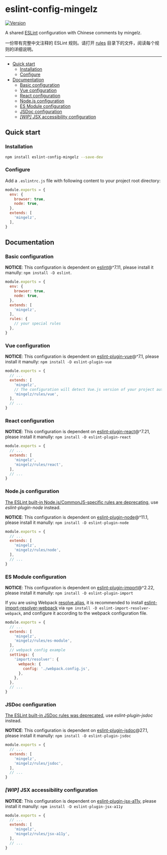 # eslint-config-mingelz

[![Version](https://img.shields.io/npm/v/eslint-config-mingelz.svg?style=flat)](https://www.npmjs.com/package/eslint-config-mingelz)

A shared [ESLint](https://eslint.org) configuration with Chinese comments by mingelz.

一份带有完整中文注释的 ESLint 规则。请打开 [rules](./rules) 目录下的文件，阅读每个规则的详细说明。

---

* [Quick start](#quick-start)
  * [Installation](#installation)
  * [Configure](#configure)
* [Documentation](#documentation)
  * [Basic configuration](#basic-configuration)
  * [Vue configuration](#vue-configuration)
  * [React configuration](#react-configuration)
  * [Node.js configuration](#nodejs-configuration)
  * [ES Module configuration](#es-module-configuration)
  * [JSDoc configuration](#jsdoc-configuration)
  * [*[WIP]* JSX accessibility configuration](#wip-jsx-accessibility-configuration)

## Quick start

### Installation

```sh
npm install eslint-config-mingelz --save-dev
```

### Configure

Add a `.eslintrc.js` file with following content to your project root directory:

```js
module.exports = {
  env: {
    browser: true,
    node: true,
  },
  extends: [
    'mingelz',
  ],
}
```

## Documentation

### Basic configuration

**NOTICE**:
This configuration is dependent on [eslint](https://eslint.org)@^7.11,
please install it manully: `npm install -D eslint`.

```js
module.exports = {
  env: {
    browser: true,
    node: true,
  },
  extends: [
    'mingelz',
  ],
  rules: {
    // your special rules
  },
}
```

### Vue configuration

**NOTICE**:
This configuration is dependent on [eslint-plugin-vue](https://github.com/vuejs/eslint-plugin-vue)@^7.1,
please install it manully: `npm install -D eslint-plugin-vue`

```js
module.exports = {
  // ...
  extends: [
    'mingelz',
    // The configuration will detect Vue.js version of your project automatic.
    'mingelz/rules/vue',
  ],
  // ...
}
```

### React configuration

**NOTICE**:
This configuration is dependent on [eslint-plugin-react](https://github.com/yannickcr/eslint-plugin-react)@^7.21,
please install it manully: `npm install -D eslint-plugin-react`

```js
module.exports = {
  // ...
  extends: [
    'mingelz',
    'mingelz/rules/react',
  ],
  // ...
}
```

### Node.js configuration

[The ESLint built-in Node.js/CommonJS-specific rules are deprecating](https://eslint.org/blog/2020/02/whats-coming-in-eslint-7.0.0#deprecating-node-js-commonjs-specific-rules), use *eslint-plugin-node* instead.

**NOTICE**:
This configuration is dependent on [eslint-plugin-node](https://github.com/mysticatea/eslint-plugin-node)@^11.1,
please install it manully: `npm install -D eslint-plugin-node`

```js
module.exports = {
  // ...
  extends: [
    'mingelz',
    'mingelz/rules/node',
  ],
  // ...
}
```

### ES Module configuration

**NOTICE**:
This configuration is dependent on [eslint-plugin-import](https://github.com/benmosher/eslint-plugin-import)@^2.22,
please install it manully: `npm install -D eslint-plugin-import`

If you are using Webpack [resolve.alias](https://webpack.js.org/configuration/resolve/#resolvealias),
it is recommended to install [eslint-import-resolver-webpack](https://www.npmjs.com/package/eslint-import-resolver-webpack) via `npm install -D eslint-import-resolver-webpack`,
and configure it according to the webpack configuration file.

```js
module.exports = {
  // ...
  extends: [
    'mingelz',
    'mingelz/rules/es-module',
  ],
  // webpack config example
  settings: {
    'import/resolver': {
      webpack: {
        config: './webpack.config.js',
      },
    },
  },
  // ...
}
```

### JSDoc configuration

[The ESLint built-in JSDoc rules was deprecated](https://eslint.org/blog/2018/11/jsdoc-end-of-life), use *eslint-plugin-jsdoc* instead.

**NOTICE**:
This configuration is dependent on [eslint-plugin-jsdoc](https://github.com/gajus/eslint-plugin-jsdoc)@27.1,
please install it manully: `npm install -D eslint-plugin-jsdoc`

```js
module.exports = {
  // ...
  extends: [
    'mingelz',
    'mingelz/rules/jsdoc',
  ],
  // ...
}
```

### *[WIP]* JSX accessibility configuration

**NOTICE**:
This configuration is dependent on [eslint-plugin-jsx-a11y](https://github.com/evcohen/eslint-plugin-jsx-a11y),
please install it manully: `npm install -D eslint-plugin-jsx-a11y`

```js
module.exports = {
  // ...
  extends: [
    'mingelz',
    'mingelz/rules/jsx-a11y',
  ],
  // ...
}
```
